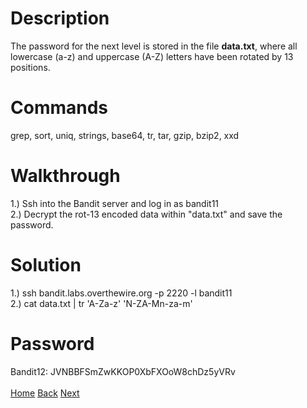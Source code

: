 # Description
The password for the next level is stored in the file **data.txt**, where all lowercase (a-z) and uppercase (A-Z) letters have been rotated by 13 positions.
# Commands
grep, sort, uniq, strings, base64, tr, tar, gzip, bzip2, xxd
# Walkthrough
1.) Ssh into the Bandit server and log in as bandit11 <br />
2.) Decrypt the rot-13 encoded data within "data.txt" and save the password.
# Solution
1.) ssh bandit.labs.overthewire.org -p 2220 -l bandit11 <br />
2.) cat data.txt | tr 'A-Za-z' 'N-ZA-Mn-za-m'
# Password
Bandit12: JVNBBFSmZwKKOP0XbFXOoW8chDz5yVRv <br /> <br />
[Home](https://github.com/Spagoooti/OverTheWire-Bandit/blob/main/README.md) [Back](https://github.com/Spagoooti/OverTheWire-Bandit/blob/main/Bandit%2010%20-%3E%2020/Bandit%2010%20-%3E%2011.md) [Next](https://github.com/Spagoooti/OverTheWire-Bandit/blob/main/Bandit%2010%20-%3E%2020/Bandit%2012%20-%3E%2013.md)
